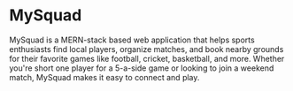 # MySquad
MySquad is a MERN-stack based web application that helps sports enthusiasts find local players, organize matches, and book nearby grounds for their favorite games like football, cricket, basketball, and more. Whether you're short one player for a 5-a-side game or looking to join a weekend match, MySquad makes it easy to connect and play.
